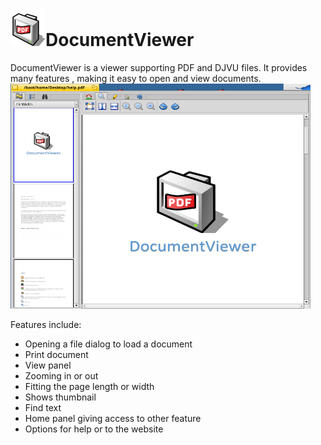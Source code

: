 ![DocumentViewer icon](DocumentViewer_icon.png)DocumentViewer
=

DocumentViewer is a viewer supporting PDF and DJVU files. 
It provides many features , making it easy to open and view documents.<br>
<img src="DocumentViewer.png" height="360" width="480">
 
 Features include:
  * Opening a file dialog to load a document
  * Print document
  * View panel
  * Zooming in or out
  * Fitting the page length or width
  * Shows thumbnail
  * Find text
  * Home panel giving access to other feature
  * Options for help or to the website

